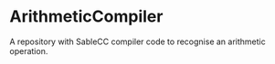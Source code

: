 # ArithmeticCompiler
A repository with SableCC compiler code to recognise an arithmetic operation. 
